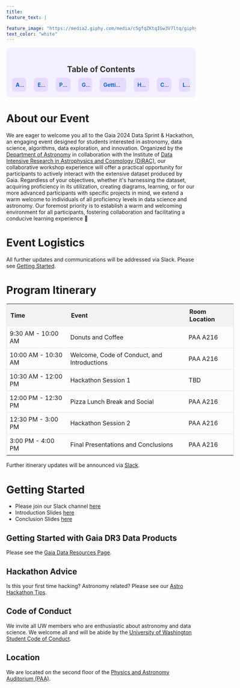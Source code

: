 ```yaml
---
title:
feature_text: |

feature_image: "https://media2.giphy.com/media/c5gfqZKtqIGw3V7ltq/giphy.gif"
text_color: "white"
---
```


<head>
    <meta charset="UTF-8">
    <meta name="viewport" content="width=device-width, initial-scale=1.0">
    <title>Your Page Title</title>
    <!-- Add your other head elements, such as stylesheets, here -->
</head>

<div style="background-color: #f5f0ff; padding: 15px; border-radius: 10px; margin-bottom: 20px; max-width: 1000px; text-align: center;">
    <h2 style="color: #333; margin-bottom: 10px;">Table of Contents</h2>
    <div style="display: flex; gap: 20px; align-items: center; justify-content: center; overflow-x: auto;">
        <div style="background-color: #e5dbff; padding: 10px; border-radius: 8px; max-width: 150px; text-overflow: ellipsis; white-space: nowrap; overflow: hidden;">
            <a href="#about-our-event" style="text-decoration: none; color: #0066cc; font-weight: bold;">About our Event</a>
        </div>
        <div style="background-color: #e5dbff; padding: 10px; border-radius: 8px; max-width: 150px; text-overflow: ellipsis; white-space: nowrap; overflow: hidden;">
            <a href="#event-logistics" style="text-decoration: none; color: #0066cc; font-weight: bold;">Event Logistics</a>
        </div>
        <div style="background-color: #e5dbff; padding: 10px; border-radius: 8px; max-width: 150px; text-overflow: ellipsis; white-space: nowrap; overflow: hidden;">
            <a href="#program-itinerary" style="text-decoration: none; color: #0066cc; font-weight: bold;">Program Itinerary</a>
        </div>
        <div style="background-color: #e5dbff; padding: 10px; border-radius: 8px; max-width: 150px; text-overflow: ellipsis; white-space: nowrap; overflow: hidden;">
            <a href="#getting-started" style="text-decoration: none; color: #0066cc; font-weight: bold;">Getting Started</a>
        </div>
        <div style="background-color: #e5dbff; padding: 10px; border-radius: 8px; max-width: 150px; text-overflow: ellipsis; white-space: nowrap; overflow: hidden;">
            <a href="#getting-started-with-gaia-dr3-data-products" style="text-decoration: none; color: #0066cc; font-weight: bold;">Getting Started with Gaia DR3 Data Products</a>
        </div>
        <div style="background-color: #e5dbff; padding: 10px; border-radius: 8px; max-width: 150px; text-overflow: ellipsis; white-space: nowrap; overflow: hidden;">
            <a href="#hackathon-advice" style="text-decoration: none; color: #0066cc; font-weight: bold;">Hackathon Advice</a>
        </div>
        <div style="background-color: #e5dbff; padding: 10px; border-radius: 8px; max-width: 150px; text-overflow: ellipsis; white-space: nowrap; overflow: hidden;">
            <a href="#code-of-conduct" style="text-decoration: none; color: #0066cc; font-weight: bold;">Code of Conduct</a>
        </div>
        <div style="background-color: #e5dbff; padding: 10px; border-radius: 8px; max-width: 150px; text-overflow: ellipsis; white-space: nowrap; overflow: hidden;">
            <a href="#location" style="text-decoration: none; color: #0066cc; font-weight: bold;">Location</a>
        </div>
    </div>
</div>


# About our Event

We are eager to welcome you all to the Gaia 2024 Data Sprint & Hackathon, an engaging event designed for students interested in astronomy, data science, algorithms, data exploration, and innovation. Organized by the [Department of Astronomy](https://astro.washington.edu/) in collaboration with the Institute of [Data Intensive Research in Astrophysics and Cosmology (DiRAC)](https://dirac.astro.washington.edu/), our collaborative workshop experience will offer a practical opportunity for participants to actively interact with the extensive dataset produced by Gaia. Regardless of your objectives, whether it's harnessing the dataset, acquiring proficiency in its utilization, creating diagrams, learning, or for our more advanced participants with specific projects in mind, we extend a warm welcome to individuals of all proficiency levels in data science and astronomy. Our foremost priority is to establish a warm and welcoming environment for all participants, fostering collaboration and facilitating a conducive learning experience :rocket:


# Event Logistics

All further updates and communications will be addressed via Slack. Please see [Getting Started](#getting-started).


# Program Itinerary

<!-- Fancy HTML Table with Breakfast -->
<table style="width:120%; border-collapse: collapse; border: 1px solid #ddd;">
  <tr>
    <th style="text-align: left; padding: 10px; background-color: #f2f2f2;"><b>Time</b></th>
    <th style="text-align: left; padding: 10px; background-color: #f2f2f2;"><b>Event</b></th>
    <th style="text-align: left; padding: 10px; background-color: #f2f2f2;"><b>Room Location</b></th>
  </tr>
  <tr>
    <td style="padding: 8px; border-bottom: 1px solid #ddd;">9:30 AM - 10:00 AM</td>
    <td style="padding: 8px; border-bottom: 1px solid #ddd;">Donuts and Coffee</td>
    <td style="padding: 8px; border-bottom: 1px solid #ddd;">PAA A216</td>
  </tr>
  <tr>
    <td style="padding: 8px; border-bottom: 1px solid #ddd;">10:00 AM - 10:30 AM</td>
    <td style="padding: 8px; border-bottom: 1px solid #ddd;">Welcome, Code of Conduct, and Introductions</td>
    <td style="padding: 8px; border-bottom: 1px solid #ddd;">PAA A216</td>
  </tr>
  <tr>
    <td style="padding: 8px; border-bottom: 1px solid #ddd;">10:30 AM - 12:00 PM</td>
    <td style="padding: 8px; border-bottom: 1px solid #ddd;">Hackathon Session 1</td>
    <td style="padding: 8px; border-bottom: 1px solid #ddd;">TBD</td>
  </tr>
  <tr>
    <td style="padding: 8px; border-bottom: 1px solid #ddd;">12:00 PM - 12:30 PM</td>
    <td style="padding: 8px; border-bottom: 1px solid #ddd;">Pizza Lunch Break and Social</td>
    <td style="padding: 8px; border-bottom: 1px solid #ddd;">PAA A216</td>
  </tr>
  <tr>
    <td style="padding: 8px; border-bottom: 1px solid #ddd;">12:30 PM - 3:00 PM</td>
    <td style="padding: 8px; border-bottom: 1px solid #ddd;">Hackathon Session 2</td>
    <td style="padding: 8px; border-bottom: 1px solid #ddd;">PAA A216</td>
  </tr>
  <tr>
    <td style="padding: 8px;">3:00 PM - 4:00 PM</td>
    <td style="padding: 8px;">Final Presentations and Conclusions</td>
    <td style="padding: 8px;">PAA A216</td>
  </tr>
</table>

Further itinerary updates will be announced via [Slack](https://join.slack.com/t/slack-m2g4285/shared_invite/zt-2crka25u8-oXYzYBKllYd81IvsC8kUBw).

# Getting Started

- Please join our Slack channel [here](https://join.slack.com/t/slack-m2g4285/shared_invite/zt-2crka25u8-oXYzYBKllYd81IvsC8kUBw)
- Introduction Slides [here](https://docs.google.com/presentation/d/1Njbu2Nk1q7dunjGVb2qnmydA5MqXergVMHjwqCO-sQk/edit?usp=sharing)
- Conclusion Slides [here](https://docs.google.com/presentation/d/1WyhSvMlngvyCVTQwENzZ_MnMEifeFPMXRjN4vqqwN28/edit?usp=sharing)


## Getting Started with Gaia DR3 Data Products
Please see the [Gaia Data Resources Page](https://uw-astro-gaia-datasprint24.netlify.app/about/).

## Hackathon Advice
Is this your first time hacking? Astronomy related? Please see our [Astro Hackathon Tips](https://uw-astro-gaia-datasprint24.netlify.app/tips/).

## Code of Conduct
We invite all UW members who are enthusiastic about astronomy and data science. We welcome all and will be abide by the [University of Washington Student Code of Conduct](https://www.washington.edu/cssc/expectations/).

## Location
We are located on the second floor of the [Physics and Astronomy Auditorium (PAA)](https://www.washington.edu/classroom/PAA). 
